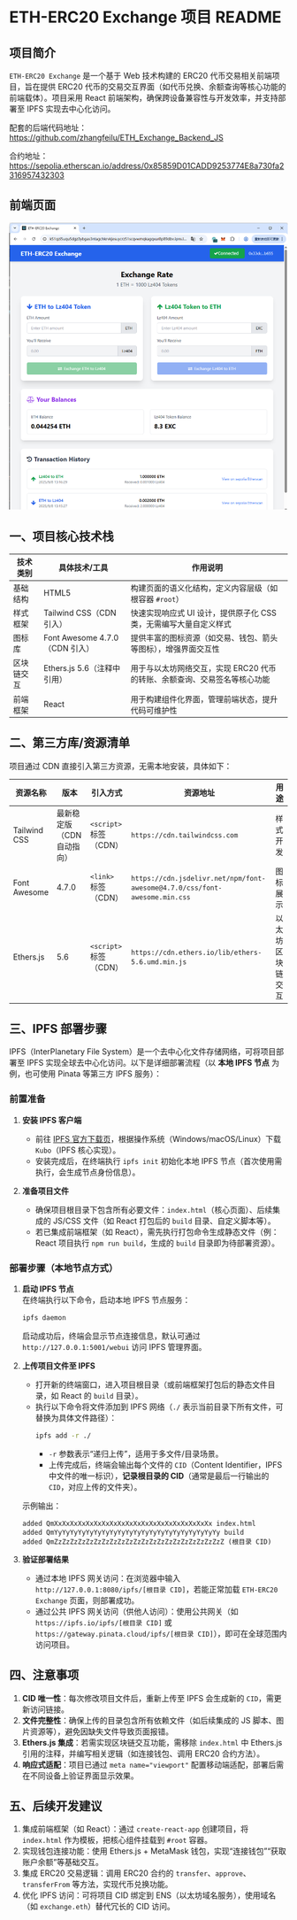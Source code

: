 # ETH-ERC20 Exchange 项目 README

## 项目简介

`ETH-ERC20 Exchange` 是一个基于 Web 技术构建的 ERC20 代币交易相关前端项目，旨在提供 ERC20 代币的交易交互界面（如代币兑换、余额查询等核心功能的前端载体）。项目采用 React 前端架构，确保跨设备兼容性与开发效率，并支持部署至 IPFS 实现去中心化访问。

配套的后端代码地址：
https://github.com/zhangfeilu/ETH_Exchange_Backend_JS

合约地址：https://sepolia.etherscan.io/address/0x85859D01CADD9253774E8a730fa2316957432303

## 前端页面

![前端页面](doc/frontPage.png)

## 一、项目核心技术栈

| 技术类别   | 具体技术/工具                  | 作用说明                                                                  |
| ---------- | ------------------------------ | ------------------------------------------------------------------------- |
| 基础结构   | HTML5                          | 构建页面的语义化结构，定义内容层级（如根容器 `#root`）                    |
| 样式框架   | Tailwind CSS（CDN 引入）       | 快速实现响应式 UI 设计，提供原子化 CSS 类，无需编写大量自定义样式         |
| 图标库     | Font Awesome 4.7.0（CDN 引入） | 提供丰富的图标资源（如交易、钱包、箭头等图标），增强界面交互性            |
| 区块链交互 | Ethers.js 5.6（注释中引用）    | 用于与以太坊网络交互，实现 ERC20 代币的转账、余额查询、交易签名等核心功能 |
| 前端框架   | React                          | 用于构建组件化界面，管理前端状态，提升代码可维护性                        |

## 二、第三方库/资源清单

项目通过 CDN 直接引入第三方资源，无需本地安装，具体如下：

| 资源名称     | 版本                       | 引入方式               | 资源地址                                                                   | 用途             |
| ------------ | -------------------------- | ---------------------- | -------------------------------------------------------------------------- | ---------------- |
| Tailwind CSS | 最新稳定版（CDN 自动指向） | `<script>` 标签（CDN） | `https://cdn.tailwindcss.com`                                              | 样式开发         |
| Font Awesome | 4.7.0                      | `<link>` 标签（CDN）   | `https://cdn.jsdelivr.net/npm/font-awesome@4.7.0/css/font-awesome.min.css` | 图标展示         |
| Ethers.js    | 5.6                        | `<script>` 标签（CDN） | `https://cdn.ethers.io/lib/ethers-5.6.umd.min.js`                          | 以太坊区块链交互 |

## 三、IPFS 部署步骤

IPFS（InterPlanetary File System）是一个去中心化文件存储网络，可将项目部署至 IPFS 实现全球去中心化访问。以下是详细部署流程（以 **本地 IPFS 节点** 为例，也可使用 Pinata 等第三方 IPFS 服务）：

### 前置准备

1. **安装 IPFS 客户端**

   - 前往 [IPFS 官方下载页](https://dist.ipfs.tech/#kubo)，根据操作系统（Windows/macOS/Linux）下载 `Kubo`（IPFS 核心实现）。
   - 安装完成后，在终端执行 `ipfs init` 初始化本地 IPFS 节点（首次使用需执行，会生成节点身份信息）。

2. **准备项目文件**
   - 确保项目根目录下包含所有必要文件：`index.html`（核心页面）、后续集成的 JS/CSS 文件（如 React 打包后的 `build` 目录、自定义脚本等）。
   - 若已集成前端框架（如 React），需先执行打包命令生成静态文件（例：React 项目执行 `npm run build`，生成的 `build` 目录即为待部署资源）。

### 部署步骤（本地节点方式）

1. **启动 IPFS 节点**  
   在终端执行以下命令，启动本地 IPFS 节点服务：

   ```bash
   ipfs daemon
   ```

   启动成功后，终端会显示节点连接信息，默认可通过 `http://127.0.0.1:5001/webui` 访问 IPFS 管理界面。

2. **上传项目文件至 IPFS**

   - 打开新的终端窗口，进入项目根目录（或前端框架打包后的静态文件目录，如 React 的 `build` 目录）。
   - 执行以下命令将文件添加到 IPFS 网络（`./` 表示当前目录下所有文件，可替换为具体文件路径）：
     ```bash
     ipfs add -r ./
     ```
     - `-r` 参数表示“递归上传”，适用于多文件/目录场景。
     - 上传完成后，终端会输出每个文件的 `CID`（Content Identifier，IPFS 中文件的唯一标识），**记录根目录的 CID**（通常是最后一行输出的 `CID`，对应上传的文件夹）。

   示例输出：

   ```
   added QmXxXxXxXxXxXxXxXxXxXxXxXxXxXxXxXxXxXxXxXx index.html
   added QmYyYyYyYyYyYyYyYyYyYyYyYyYyYyYyYyYyYyYyYyYy build
   added QmZzZzZzZzZzZzZzZzZzZzZzZzZzZzZzZzZzZzZzZzZzZ (根目录 CID)
   ```

3. **验证部署结果**
   - 通过本地 IPFS 网关访问：在浏览器中输入 `http://127.0.0.1:8080/ipfs/[根目录 CID]`，若能正常加载 `ETH-ERC20 Exchange` 页面，则部署成功。
   - 通过公共 IPFS 网关访问（供他人访问）：使用公共网关（如 `https://ipfs.io/ipfs/[根目录 CID]` 或 `https://gateway.pinata.cloud/ipfs/[根目录 CID]`），即可在全球范围内访问项目。

## 四、注意事项

1. **CID 唯一性**：每次修改项目文件后，重新上传至 IPFS 会生成新的 `CID`，需更新访问链接。
2. **文件完整性**：确保上传的目录包含所有依赖文件（如后续集成的 JS 脚本、图片资源等），避免因缺失文件导致页面报错。
3. **Ethers.js 集成**：若需实现区块链交互功能，需移除 `index.html` 中 Ethers.js 引用的注释，并编写相关逻辑（如连接钱包、调用 ERC20 合约方法）。
4. **响应式适配**：项目已通过 `meta name="viewport"` 配置移动端适配，部署后需在不同设备上验证界面显示效果。

## 五、后续开发建议

1. 集成前端框架（如 React）：通过 `create-react-app` 创建项目，将 `index.html` 作为模板，把核心组件挂载到 `#root` 容器。
2. 实现钱包连接功能：使用 Ethers.js + MetaMask 钱包，实现“连接钱包”“获取账户余额”等基础交互。
3. 集成 ERC20 交易逻辑：调用 ERC20 合约的 `transfer`、`approve`、`transferFrom` 等方法，实现代币兑换功能。
4. 优化 IPFS 访问：可将项目 CID 绑定到 ENS（以太坊域名服务），使用域名（如 `exchange.eth`）替代冗长的 CID 访问。
